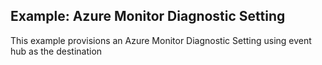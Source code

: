 ## Example: Azure Monitor Diagnostic Setting

This example provisions an Azure Monitor Diagnostic Setting using event hub as the destination
